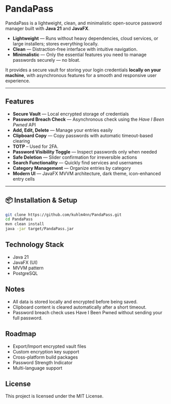 # PandaPass

PandaPass is a lightweight, clean, and minimalistic open-source password manager built with **Java 21** and **JavaFX**.

- **Lightweight** — Runs without heavy dependencies, cloud services, or large installers; stores everything locally.
- **Clean** — Distraction-free interface with intuitive navigation.
- **Minimalistic** — Only the essential features you need to manage passwords securely — no bloat.

It provides a secure vault for storing your login credentials **locally on your machine**, with asynchronous features for a smooth and responsive user experience.

---

## Features

- **Secure Vault** — Local encrypted storage of credentials
- **Password Breach Check** — Asynchronous check using the *Have I Been Pwned* API
- **Add, Edit, Delete** — Manage your entries easily
- **Clipboard Copy** — Copy passwords with automatic timeout-based clearing
- **TOTP** – Used for 2FA.
- **Password Visibility Toggle** — Inspect passwords only when needed
- **Safe Deletion** — Slider confirmation for irreversible actions
- **Search Functionality** — Quickly find services and usernames
- **Category Management** — Organize entries by category
- **Modern UI** — JavaFX MVVM architecture, dark theme, icon-enhanced entry cells

---

## 📦 Installation & Setup
   ```bash
   git clone https://github.com/kuhlm4nn/PandaPass.git
   cd PandaPass
   mvn clean install
   java -jar target/PandaPass.jar
   ```


## Technology Stack
- Java 21
- JavaFX (UI)
- MVVM pattern
- PostgreSQL

## Notes
- All data is stored locally and encrypted before being saved.
- Clipboard content is cleared automatically after a short timeout.
- Password breach check uses Have I Been Pwned without sending your full password.

## Roadmap
- Export/Import encrypted vault files
- Custom encryption key support
- Cross-platform build packages
- Password Strength Indicator
- Multi-language support

## License
This project is licensed under the MIT License.